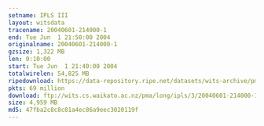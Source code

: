 ```yaml
---
setname: IPLS III
layout: witsdata
tracename: 20040601-214000-1
end: Tue Jun  1 21:50:00 2004
originalname: 20040601-214000-1
gzsize: 1,322 MB
len: 0:10:00
start: Tue Jun  1 21:40:00 2004
totalwirelen: 54,825 MB
ripedownload: https://data-repository.ripe.net/datasets/wits-archive/pma/long/ipls/3/20040601-214000-1.gz
pkts: 69 million
download: ftp://wits.cs.waikato.ac.nz/pma/long/ipls/3/20040601-214000-1.gz
size: 4,959 MB
md5: 47fba2c8c8c81a4ec86a9eec3020119f
---
```

